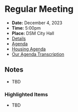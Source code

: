 # Regular Meeting

- **Date:** December 4, 2023
- **Time:** 5:00pm
- **Place:** DSM City Hall
- [Details](https://www.dsm.city/citycouncil_detail_T60_R2642.php)
- [Agenda](https://councildocs.dsm.city/agendas/ag20231204.pdf)
- [Housing Agenda](https://councildocs.dsm.city/agendas/mg20231204.pdf)
- [Our Agenda Transcription](#/view/agenda~2023~transcription~12-04_RM)

## Notes

- TBD

### Highlighted Items

- TBD
